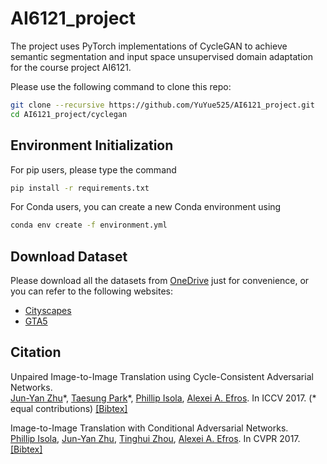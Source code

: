 # AI6121_project

The project uses PyTorch implementations of CycleGAN to achieve semantic segmentation and input space unsupervised domain adaptation for the course project AI6121. 

Please use the following command to clone this repo:

```bash
git clone --recursive https://github.com/YuYue525/AI6121_project.git
cd AI6121_project/cyclegan
```

## Environment Initialization

For pip users, please type the command
```bash
pip install -r requirements.txt
```
For Conda users, you can create a new Conda environment using 
```bash
conda env create -f environment.yml
```

## Download Dataset

Please download all the datasets from [OneDrive](https://entuedu-my.sharepoint.com/:f:/g/personal/yyu025_e_ntu_edu_sg/EmZ1HCaxrEJEkaRSwtKrI_sBnZpuwcu4Pq-tT0mvFMu0VQ?e=QqpbFq) just for convenience, or you can refer to the following websites:
- [Cityscapes](https://www.cityscapes-dataset.com/)
- [GTA5](https://download.visinf.tu-darmstadt.de/data/from_games/)

## Citation

Unpaired Image-to-Image Translation using Cycle-Consistent Adversarial Networks.<br>
[Jun-Yan Zhu](https://www.cs.cmu.edu/~junyanz/)\*,  [Taesung Park](https://taesung.me/)\*, [Phillip Isola](https://people.eecs.berkeley.edu/~isola/), [Alexei A. Efros](https://people.eecs.berkeley.edu/~efros). In ICCV 2017. (* equal contributions) [[Bibtex]](https://junyanz.github.io/CycleGAN/CycleGAN.txt)

Image-to-Image Translation with Conditional Adversarial Networks.<br>
[Phillip Isola](https://people.eecs.berkeley.edu/~isola), [Jun-Yan Zhu](https://www.cs.cmu.edu/~junyanz/), [Tinghui Zhou](https://people.eecs.berkeley.edu/~tinghuiz), [Alexei A. Efros](https://people.eecs.berkeley.edu/~efros). In CVPR 2017. [[Bibtex]](https://www.cs.cmu.edu/~junyanz/projects/pix2pix/pix2pix.bib)
